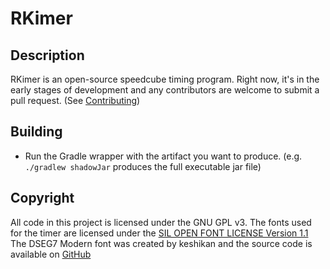 # RKimer

## Description

RKimer is an open-source speedcube timing program.
Right now, it's in the early stages of development and any contributors are welcome
to submit a pull request. (See [Contributing](CONTRIBUTING.md))

## Building

 - Run the Gradle wrapper with the artifact you want to produce. 
(e.g. `./gradlew shadowJar` produces the full executable jar file)

## Copyright

All code in this project is licensed under the GNU GPL v3.
The fonts used for the timer are licensed under the 
[SIL OPEN FONT LICENSE Version 1.1](http://scripts.sil.org/OFL)
The DSEG7 Modern font was created by keshikan and the source code is available on 
[GitHub](https://github.com/keshikan/DSEG)
